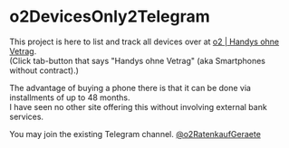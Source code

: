 # o2DevicesOnly2Telegram

This project is here to list and track all devices over at [o2 | Handys ohne Vetrag](https://www.o2online.de/e-shop/?zielgruppe=privatkunden).
<br>(Click tab-button that says "Handys ohne Vetrag" (aka Smartphones without contract).)

The advantage of buying a phone there is that it can be done via installments of up to 48 months.
<br>I have seen no other site offering this without involving external bank services.

You may join the existing Telegram channel.
[@o2RatenkaufGeraete](https://t.me/o2RatenkaufGeraete)